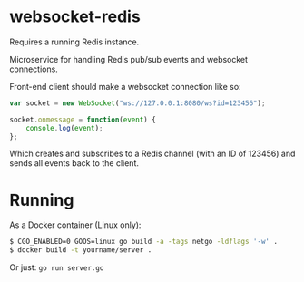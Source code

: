 # websocket-redis

Requires a running Redis instance.

Microservice for handling Redis pub/sub events and websocket connections.

Front-end client should make a websocket connection like so:

```javascript
var socket = new WebSocket("ws://127.0.0.1:8080/ws?id=123456");

socket.onmessage = function(event) {
    console.log(event);
};
```

Which creates and subscribes to a Redis channel (with an ID of 123456) and sends all events back to the client.

# Running

As a Docker container (Linux only):

```bash
$ CGO_ENABLED=0 GOOS=linux go build -a -tags netgo -ldflags '-w' .
$ docker build -t yourname/server .
```

Or just: ```go run server.go```
